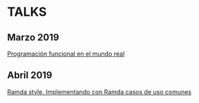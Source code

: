 # TALKS 

## Marzo 2019
[Programación funcional en el mundo real](https://www.meetup.com/es-ES/functionalFP/events/258497305/)

## Abril 2019
[Ramda style. Implementando con Ramda casos de uso comunes](https://www.meetup.com/es-ES/functionalFP/events/260275109/)
